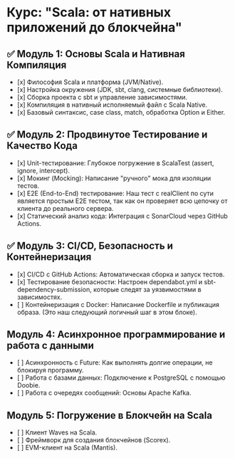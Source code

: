 # Курс: "Scala: от нативных приложений до блокчейна"

## ✅ Модуль 1: Основы Scala и Нативная Компиляция
*   \[x\] Философия Scala и платформа (JVM/Native).
*   \[x\] Настройка окружения (JDK, sbt, clang, системные библиотеки).
*   \[x\] Сборка проекта с sbt и управление зависимостями.
*   \[x\] Компиляция в нативный исполняемый файл с Scala Native.
*   \[x\] Базовый синтаксис, case class, match, обработка Option и Either.

## ✅ Модуль 2: Продвинутое Тестирование и Качество Кода
*   \[x\] Unit-тестирование: Глубокое погружение в ScalaTest (assert, ignore, intercept).
*   \[x\] Мокинг (Mocking): Написание "ручного" мока для изоляции тестов.
*   \[x\] E2E (End-to-End) тестирование: Наш тест с realClient по сути является простым E2E тестом, так как он проверяет всю цепочку от клиента до реального сервера.
*   \[x\] Статический анализ кода: Интеграция с SonarCloud через GitHub Actions.

## ✅ Модуль 3: CI/CD, Безопасность и Контейнеризация
*   \[x\] CI/CD с GitHub Actions: Автоматическая сборка и запуск тестов.
*   \[x\] Тестирование безопасности: Настроен dependabot.yml и sbt-dependency-submission, которые следят за уязвимостями в зависимостях.
*   \[ \] Контейнеризация с Docker: Написание Dockerfile и публикация образа. (Это наш следующий логичный шаг в этом блоке).

## Модуль 4: Асинхронное программирование и работа с данными
*   \[ \] Асинхронность с Future: Как выполнять долгие операции, не блокируя программу.
*   \[ \] Работа с базами данных: Подключение к PostgreSQL с помощью Doobie.
*   \[ \] Работа с очередях сообщений: Основы Apache Kafka.

## Модуль 5: Погружение в Блокчейн на Scala
*   \[ \] Клиент Waves на Scala.
*   \[ \] Фреймворк для создания блокчейнов (Scorex).
*   \[ \] EVM-клиент на Scala (Mantis).